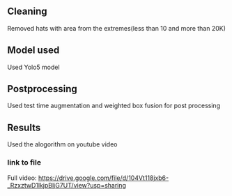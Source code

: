 ## Cleaning

Removed hats with area from the extremes(less than 10 and more than 20K)

## Model used

Used Yolo5 model 

## Postprocessing

Used test time augmentation and weighted box fusion for post processing


## Results

Used the alogorithm on youtube video
### link to file
Full video: https://drive.google.com/file/d/104Vt118jxb6-_RzxztwD1lkjpBljG7UT/view?usp=sharing
